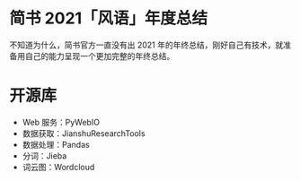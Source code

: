 # 简书 2021「风语」年度总结

不知道为什么，简书官方一直没有出 2021 年的年终总结，刚好自己有技术，就准备用自己的能力呈现一个更加完整的年终总结。

# 开源库

- Web 服务：PyWebIO
- 数据获取：JianshuResearchTools
- 数据处理：Pandas
- 分词：Jieba
- 词云图：Wordcloud